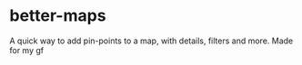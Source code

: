# better-maps
A quick way to add pin-points to a map, with details, filters and more. Made for my gf
